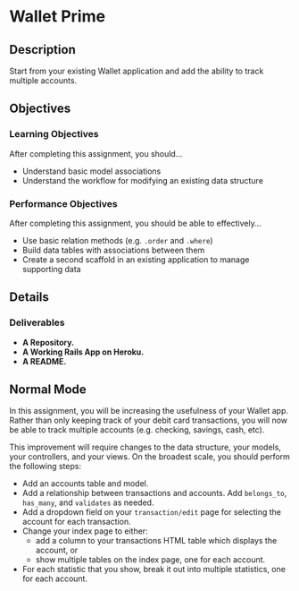 # Wallet Prime

## Description

Start from your existing Wallet application and add the ability to track multiple accounts.

## Objectives

### Learning Objectives

After completing this assignment, you should...

* Understand basic model associations
* Understand the workflow for modifying an existing data structure

### Performance Objectives

After completing this assignment, you should be able to effectively...

* Use basic relation methods (e.g. `.order` and `.where`)
* Build data tables with associations between them
* Create a second scaffold in an existing application to manage supporting data

## Details

### Deliverables

* **A Repository.**
* **A Working Rails App on Heroku.**
* **A README.**

## Normal Mode

In this assignment, you will be increasing the usefulness of your Wallet app.  Rather than only keeping track of your debit card transactions, you will now be able to track multiple accounts (e.g. checking, savings, cash, etc).

This improvement will require changes to the data structure, your models, your controllers, and your views.  On the broadest scale, you should perform the following steps:

* Add an accounts table and model.  
* Add a relationship between transactions and accounts.  Add `belongs_to`, `has_many`, and `validates` as needed.
* Add a dropdown field on your `transaction/edit` page for selecting the account for each transaction.  
* Change your index page to either:
  * add a column to your transactions HTML table which displays the account, or
  * show multiple tables on the index page, one for each account.
* For each statistic that you show, break it out into multiple statistics, one for each account.

